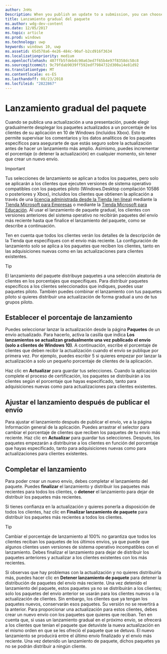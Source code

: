 ```yaml
---
author: JnHs
Description: When you publish an update to a submission, you can choose to gradually roll out the updated packages to a percentage of your app’s customers on Windows 10.
title: Lanzamiento gradual del paquete
ms.author: wdg-dev-content
ms.date: 12/05/2017
ms.topic: article
ms.prod: windows
ms.technology: uwp
keywords: windows 10, uwp
ms.assetid: 65d578a6-4e26-484c-90af-b2cd916f3634
ms.localizationpriority: medium
ms.openlocfilehash: 407ffb5fdebdc90a63ed7f65b4e97f8358dc58c8
ms.sourcegitcommit: 9c79fdab9039ff592edf7984732d300a14e81d92
ms.translationtype: MT
ms.contentlocale: es-ES
ms.lasthandoff: 08/23/2018
ms.locfileid: "2822867"
---
```

# <a name="gradual-package-rollout"></a>Lanzamiento gradual del paquete

Cuando se publica una actualización a una presentación, puede elegir gradualmente desplegar los paquetes actualizados a un porcentaje de los clientes de su aplicación en 10 de Windows (incluidos Xbox). Esto te permite supervisar los comentarios y los datos analíticos de los paquetes específicos para asegurarte de que estás seguro sobre la actualización antes de hacer un lanzamiento más amplio. Asimismo, puedes incrementar el porcentaje (o detener la actualización) en cualquier momento, sin tener que crear un nuevo envío. 

> [!IMPORTANT]
> Tus selecciones de lanzamiento se aplican a todos los paquetes, pero solo se aplicarán a los clientes que ejecuten versiones de sistema operativo compatibles con los paquetes piloto (Windows.Desktop compilación 10586 o posteriores y Xbox), incluidos los clientes que obtienen la aplicación a través de una [licencia administrada desde la Tienda (en línea)](organizational-licensing.md) mediante la [Tienda Microsoft para Empresas](https://businessstore.microsoft.com/store) o mediante la [Tienda Microsoft para Educación](https://educationstore.microsoft.com/store). Al usar el lanzamiento de paquete gradual, los clientes con versiones anteriores del sistema operativo no recibirán paquetes del envío más reciente hasta que finalice el lanzamiento del paquete, como se describe a continuación.

Ten en cuenta que todos los clientes verán los detalles de la descripción de la Tienda que especifiques con el envío más reciente. La configuración de lanzamiento solo se aplica a los paquetes que reciben los clientes, tanto en las adquisiciones nuevas como en las actualizaciones para clientes existentes.

> [!TIP]
> El lanzamiento del paquete distribuye paquetes a una selección aleatoria de clientes en los porcentajes que especifiques. Para distribuir paquetes específicos a los clientes seleccionados que indiques, puedes usar paquetes piloto. También puedes combinar el lanzamiento con tus paquetes piloto si quieres distribuir una actualización de forma gradual a uno de tus grupos piloto.


## <a name="setting-the-rollout-percentage"></a>Establecer el porcentaje de lanzamiento

Puedes seleccionar lanzar la actualización desde la página **Paquetes** de un envío actualizado. Para hacerlo, activa la casilla que indica **Los lanzamientos se actualizan gradualmente una vez publicado el envío (solo a clientes de Windows 10)**. A continuación, escribe el porcentaje de clientes que deben recibir la actualización cuando el envío se publique por primera vez. Por ejemplo, puedes escribir 5 si quieres empezar por lanzar la actualización a solo un pequeño porcentaje de clientes de la aplicación.

Haz clic en **Actualizar** para guardar tus selecciones. Cuando la aplicación complete el proceso de certificación, los paquetes se distribuirán a los clientes según el porcentaje que hayas especificado, tanto para adquisiciones nuevas como para actualizaciones para clientes existentes.


## <a name="adjusting-the-rollout-after-the-submission-is-published"></a>Ajustar el lanzamiento después de publicar el envío

Para ajustar el lanzamiento después de publicar el envío, ve a la página Información general de la aplicación. Puedes arrastrar el selector para cambiar el porcentaje de clientes que reciben los paquetes de tu envío más reciente. Haz clic en **Actualizar** para guardar tus selecciones. Después, los paquetes empezarán a distribuirse a los clientes en función del porcentaje que hayas especificado, tanto para adquisiciones nuevas como para actualizaciones para clientes existentes.


## <a name="completing-the-rollout"></a>Completar el lanzamiento

Para poder crear un nuevo envío, debes completar el lanzamiento del paquete. Puedes **finalizar** el lanzamiento y distribuir los paquetes más recientes para todos los clientes, o **detener** el lanzamiento para dejar de distribuir los paquetes más recientes.

Si tienes confianza en la actualización y quieres ponerla a disposición de todos los clientes, haz clic en **Finalizar lanzamiento de paquete** para distribuir los paquetes más recientes a todos los clientes.

> [!TIP]
> Cambiar el porcentaje de lanzamiento al 100% no garantiza que todos los clientes reciban los paquetes de los últimos envíos, ya que puede que algunos clientes usen versiones de sistema operativo incompatibles con el lanzamiento. Debes finalizar el lanzamiento para dejar de distribuir los paquetes anteriores y actualizar a los clientes existentes con los más recientes.

Si observas que hay problemas con la actualización y no quieres distribuirla más, puedes hacer clic en **Detener lanzamiento de paquete** para detener la distribución de paquetes del envío más reciente. Una vez detenido el lanzamiento del paquete, estos paquetes ya no se distribuirán a los clientes; solo los paquetes del envío anterior se usarán para los clientes nuevos o la actualización de clientes. Sin embargo, los clientes que ya tengan los paquetes nuevos, conservarán esos paquetes. Su versión no se revertirá a la anterior. Para proporcionar una actualización para estos clientes, debes crear un nuevo envío con los paquetes que quieres que reciban. Ten en cuenta que, si usas un lanzamiento gradual en el próximo envío, se ofrecerá a los clientes que tenían el paquete que detuviste la nueva actualización en el mismo orden en que se les ofreció el paquete que se detuvo. El nuevo lanzamiento se producirá entre el último envío finalizado y el envío más reciente. Una vez detenido un lanzamiento de paquete, dichos paquetes ya no se podrán distribuir a ningún cliente.
